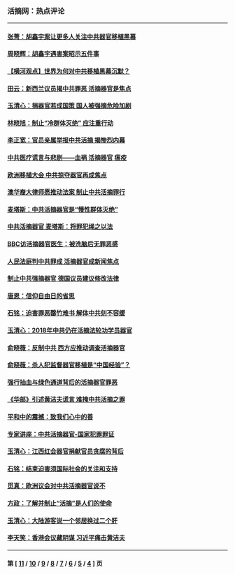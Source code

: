 ### 活摘网：热点评论
---
#### [张菁：胡鑫宇案让更多人关注中共器官移植黑幕](../../pages/nf5879/n13929073.md?03010430) 
#### [周晓辉：胡鑫宇遇害案昭示五件事](../../pages/nf5879/n13921870.md?03010430) 
#### [【横河观点】世界为何对中共移植黑幕沉默？](../../pages/nf5879/n13244249.md?03010430) 
#### [田云：新西兰议员揭中共罪恶 活摘器官是焦点](../../pages/nf5879/n13070629.md?03010430) 
#### [玉清心：捐器官若成国策 国人被强摘危险加剧](../../pages/nf5879/n12802713.md?03010430) 
#### [林晓旭：制止“冷群体灭绝” 应注重行动](../../pages/nf5879/n12779736.md?03010430) 
#### [李正宽：官员亲属举报中共活摘 揭惨烈内幕](../../pages/nf5879/n12684490.md?03010430) 
#### [中共医疗谎言与悲剧——血祸 活摘器官 瘟疫](../../pages/nf5879/n12372103.md?03010430) 
#### [欧洲移植大会 中共掠夺器官再成焦点](../../pages/nf5879/n11538883.md?03010430) 
#### [澳华裔大律师愿推动法案 制止中共活摘罪行](../../pages/nf5879/n11377039.md?03010430) 
#### [麦塔斯：中共活摘器官是“慢性群体灭绝”](../../pages/nf5879/n11350529.md?03010430) 
#### [中共活摘器官 麦塔斯：将罪犯绳之以法](../../pages/nf5879/n11347973.md?03010430) 
#### [BBC访活摘器官医生：被洗脑后无罪恶感](../../pages/nf5879/n11335935.md?03010430) 
#### [人民法庭判中共罪成 活摘器官成新闻焦点](../../pages/nf5879/n11331578.md?03010430) 
#### [制止中共强摘器官 德国议员建议修改法律](../../pages/nf5879/n11249451.md?03010430) 
#### [唐恩：信仰自由日的省思](../../pages/nf5879/n11003525.md?03010430) 
#### [石铭：迫害罪恶罄竹难书  解体中共刻不容缓](../../pages/nf5879/n10942855.md?03010430) 
#### [玉清心：2018年中共仍在活摘法轮功学员器官](../../pages/nf5879/n10914646.md?03010430) 
#### [俞晓薇：反制中共 西方应推动调查活摘器官](../../pages/nf5879/n10794671.md?03010430) 
#### [俞晓薇：杀人犯监督器官移植是“中国经验”？](../../pages/nf5879/n10466427.md?03010430) 
#### [强行抽血与绿色通道背后的活摘器官罪恶](../../pages/nf5879/n10004708.md?03010430) 
#### [《华邮》引述黄洁夫谎言 难掩中共活摘之罪](../../pages/nf5879/n9642309.md?03010430) 
#### [平和中的震撼：致我们心中的善](../../pages/nf5879/n9021123.md?03010430) 
#### [专家讲座：中共活摘器官-国家犯罪罪证](../../pages/nf5879/n8828153.md?03010430) 
#### [玉清心：江西红会器官捐献官员贪腐的背后](../../pages/nf5879/n8522122.md?03010430) 
#### [石铭：结束迫害须国际社会的关注和支持](../../pages/nf5879/n8443497.md?03010430) 
#### [觅真：欧洲议会对中共活摘器官说不](../../pages/nf5879/n8337486.md?03010430) 
#### [方政：了解并制止“活摘”是人们的使命](../../pages/nf5879/n8329214.md?03010430) 
#### [玉清心：大陆游客说一个邻居换过二个肝](../../pages/nf5879/n8291404.md?03010430) 
#### [李天笑：香港会议藏阴谋 习近平痛击黄洁夫](../../pages/nf5879/n8241459.md?03010430) 

---
#### 第 [ [11](./11.md?03010430) / [10](./10.md?03010430) / [9](./9.md?03010430) / [8](./8.md?03010430) / [7](./7.md?03010430) / [6](./6.md?03010430) / [5](./5.md?03010430) / [4](./4.md?03010430) ] 页

